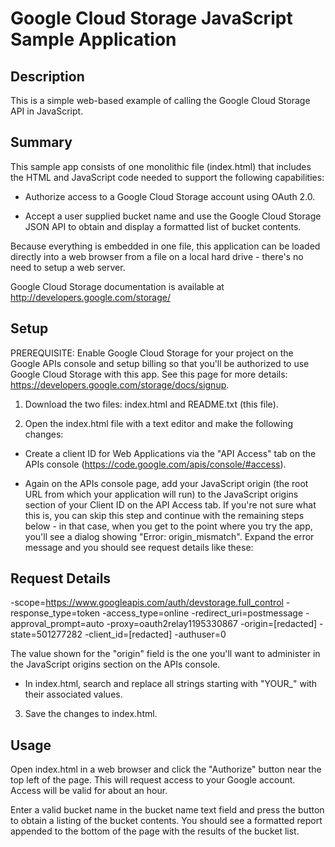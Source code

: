 # Google Cloud Storage JavaScript Sample Application

## Description
This is a simple web-based example of calling the Google Cloud Storage API
in JavaScript.

## Summary
This sample app consists of one monolithic file (index.html) that includes the
HTML and JavaScript code needed to support the following capabilities:

- Authorize access to a Google Cloud Storage account using OAuth 2.0.

- Accept a user supplied bucket name and use the Google Cloud Storage
  JSON API to obtain and display a formatted list of bucket contents.

Because everything is embedded in one file, this application can be loaded
directly into a web browser from a file on a local hard drive - there's no
need to setup a web server.

Google Cloud Storage documentation is available at
http://developers.google.com/storage/

## Setup
PREREQUISITE: Enable Google Cloud Storage for your project on the Google
APIs console and setup billing so that you'll be authorized to use
Google Cloud Storage with this app. See this page for more details:
https://developers.google.com/storage/docs/signup.

1. Download the two files: index.html and README.txt (this file).

2. Open the index.html file with a text editor and make the following changes:
- Create a client ID for Web Applications via the "API Access" tab
on the APIs console (https://code.google.com/apis/console/#access).

- Again on the APIs console page, add your JavaScript origin (the root
URL from which your application will run) to the JavaScript origins
section of your Client ID on the API Access tab. If you're not sure
what this is, you can skip this step and continue with the remaining
steps below - in that case, when you get to the point where you try
the app, you'll see a dialog showing "Error: origin_mismatch". Expand
the error message and you should see request details like these:

Request Details
---------------
-scope=https://www.googleapis.com/auth/devstorage.full_control
-response_type=token
-access_type=online
-redirect_uri=postmessage
-approval_prompt=auto
-proxy=oauth2relay1195330867
-origin=[redacted]
-state=501277282
-client_id=[redacted]
-authuser=0

The value shown for the "origin" field is the one you'll want to
administer in the JavaScript origins section on the APIs console.

- In index.html, search and replace all strings starting with "YOUR_"
with their associated values.

3. Save the changes to index.html.

## Usage
Open index.html in a web browser and click the "Authorize" button near the
top left of the page. This will request access to your Google account.
Access will be valid for about an hour.

Enter a valid bucket name in the bucket name text field and press the
button to obtain a listing of the bucket contents. You should see a
formatted report appended to the bottom of the page with the results
of the bucket list.
